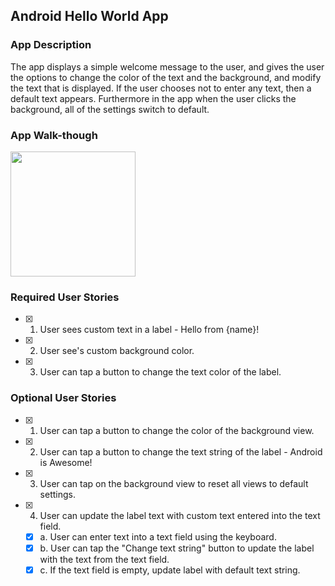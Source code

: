 ## Android Hello World App

### App Description
The app displays a simple welcome message to the user, and gives the user the options to change the color of the text and the background, and modify the text that is displayed. If the user chooses not to enter any text, then a default text appears. Furthermore in the app when the user clicks the background, all of the settings switch to default.

### App Walk-though
<img src="blob:https://imgur.com/1d8b4a93-6cd6-4d0b-8056-6e595066f4a7" width=200><br>

### Required User Stories
- [x] 1. User sees custom text in a label - Hello from {name}!
- [x] 2. User see's custom background color.
- [x] 3. User can tap a button to change the text color of the label.

### Optional User Stories
- [x] 1. User can tap a button to change the color of the background view.  
- [x] 2. User can tap a button to change the text string of the label - Android is Awesome!  
- [x] 3. User can tap on the background view to reset all views to default settings.  
- [x] 4. User can update the label text with custom text entered into the text field.  
   - [x] a. User can enter text into a text field using the keyboard.  
   - [x] b. User can tap the "Change text string" button to update the label with the text from the text field.  
   - [x] c. If the text field is empty, update label with default text string.  
